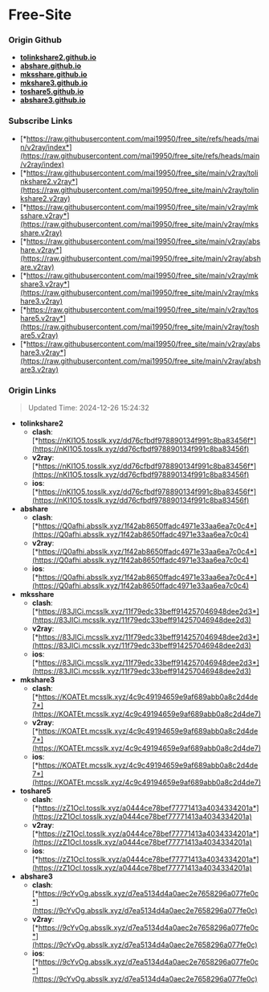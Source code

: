 # Free-Site

### Origin Github

- [**tolinkshare2.github.io**](https://github.com/tolinkshare2/tolinkshare2.github.io)
- [**abshare.github.io**](https://github.com/abshare/abshare.github.io)
- [**mksshare.github.io**](https://github.com/mksshare/mksshare.github.io)
- [**mkshare3.github.io**](https://github.com/mkshare3/mkshare3.github.io)
- [**toshare5.github.io**](https://github.com/toshare5/toshare5.github.io)
- [**abshare3.github.io**](https://github.com/abshare3/abshare3.github.io)

### Subscribe Links

- [*https://raw.githubusercontent.com/mai19950/free_site/refs/heads/main/v2ray/index*](https://raw.githubusercontent.com/mai19950/free_site/refs/heads/main/v2ray/index)
- [*https://raw.githubusercontent.com/mai19950/free_site/main/v2ray/tolinkshare2.v2ray*](https://raw.githubusercontent.com/mai19950/free_site/main/v2ray/tolinkshare2.v2ray)
- [*https://raw.githubusercontent.com/mai19950/free_site/main/v2ray/mksshare.v2ray*](https://raw.githubusercontent.com/mai19950/free_site/main/v2ray/mksshare.v2ray)
- [*https://raw.githubusercontent.com/mai19950/free_site/main/v2ray/abshare.v2ray*](https://raw.githubusercontent.com/mai19950/free_site/main/v2ray/abshare.v2ray)
- [*https://raw.githubusercontent.com/mai19950/free_site/main/v2ray/mkshare3.v2ray*](https://raw.githubusercontent.com/mai19950/free_site/main/v2ray/mkshare3.v2ray)
- [*https://raw.githubusercontent.com/mai19950/free_site/main/v2ray/toshare5.v2ray*](https://raw.githubusercontent.com/mai19950/free_site/main/v2ray/toshare5.v2ray)
- [*https://raw.githubusercontent.com/mai19950/free_site/main/v2ray/abshare3.v2ray*](https://raw.githubusercontent.com/mai19950/free_site/main/v2ray/abshare3.v2ray)

### Origin Links

> Updated Time: 2024-12-26 15:24:32

- **tolinkshare2**
  - **clash**: [*https://nKI1O5.tosslk.xyz/dd76cfbdf978890134f991c8ba83456f*](https://nKI1O5.tosslk.xyz/dd76cfbdf978890134f991c8ba83456f)
  - **v2ray**: [*https://nKI1O5.tosslk.xyz/dd76cfbdf978890134f991c8ba83456f*](https://nKI1O5.tosslk.xyz/dd76cfbdf978890134f991c8ba83456f)
  - **ios**: [*https://nKI1O5.tosslk.xyz/dd76cfbdf978890134f991c8ba83456f*](https://nKI1O5.tosslk.xyz/dd76cfbdf978890134f991c8ba83456f)
- **abshare**
  - **clash**: [*https://Q0afhi.absslk.xyz/1f42ab8650ffadc4971e33aa6ea7c0c4*](https://Q0afhi.absslk.xyz/1f42ab8650ffadc4971e33aa6ea7c0c4)
  - **v2ray**: [*https://Q0afhi.absslk.xyz/1f42ab8650ffadc4971e33aa6ea7c0c4*](https://Q0afhi.absslk.xyz/1f42ab8650ffadc4971e33aa6ea7c0c4)
  - **ios**: [*https://Q0afhi.absslk.xyz/1f42ab8650ffadc4971e33aa6ea7c0c4*](https://Q0afhi.absslk.xyz/1f42ab8650ffadc4971e33aa6ea7c0c4)
- **mksshare**
  - **clash**: [*https://83JICi.mcsslk.xyz/11f79edc33beff914257046948dee2d3*](https://83JICi.mcsslk.xyz/11f79edc33beff914257046948dee2d3)
  - **v2ray**: [*https://83JICi.mcsslk.xyz/11f79edc33beff914257046948dee2d3*](https://83JICi.mcsslk.xyz/11f79edc33beff914257046948dee2d3)
  - **ios**: [*https://83JICi.mcsslk.xyz/11f79edc33beff914257046948dee2d3*](https://83JICi.mcsslk.xyz/11f79edc33beff914257046948dee2d3)
- **mkshare3**
  - **clash**: [*https://KOATEt.mcsslk.xyz/4c9c49194659e9af689abb0a8c2d4de7*](https://KOATEt.mcsslk.xyz/4c9c49194659e9af689abb0a8c2d4de7)
  - **v2ray**: [*https://KOATEt.mcsslk.xyz/4c9c49194659e9af689abb0a8c2d4de7*](https://KOATEt.mcsslk.xyz/4c9c49194659e9af689abb0a8c2d4de7)
  - **ios**: [*https://KOATEt.mcsslk.xyz/4c9c49194659e9af689abb0a8c2d4de7*](https://KOATEt.mcsslk.xyz/4c9c49194659e9af689abb0a8c2d4de7)
- **toshare5**
  - **clash**: [*https://zZ1Ocl.tosslk.xyz/a0444ce78bef77771413a4034334201a*](https://zZ1Ocl.tosslk.xyz/a0444ce78bef77771413a4034334201a)
  - **v2ray**: [*https://zZ1Ocl.tosslk.xyz/a0444ce78bef77771413a4034334201a*](https://zZ1Ocl.tosslk.xyz/a0444ce78bef77771413a4034334201a)
  - **ios**: [*https://zZ1Ocl.tosslk.xyz/a0444ce78bef77771413a4034334201a*](https://zZ1Ocl.tosslk.xyz/a0444ce78bef77771413a4034334201a)
- **abshare3**
  - **clash**: [*https://9cYvOg.absslk.xyz/d7ea5134d4a0aec2e7658296a077fe0c*](https://9cYvOg.absslk.xyz/d7ea5134d4a0aec2e7658296a077fe0c)
  - **v2ray**: [*https://9cYvOg.absslk.xyz/d7ea5134d4a0aec2e7658296a077fe0c*](https://9cYvOg.absslk.xyz/d7ea5134d4a0aec2e7658296a077fe0c)
  - **ios**: [*https://9cYvOg.absslk.xyz/d7ea5134d4a0aec2e7658296a077fe0c*](https://9cYvOg.absslk.xyz/d7ea5134d4a0aec2e7658296a077fe0c)
